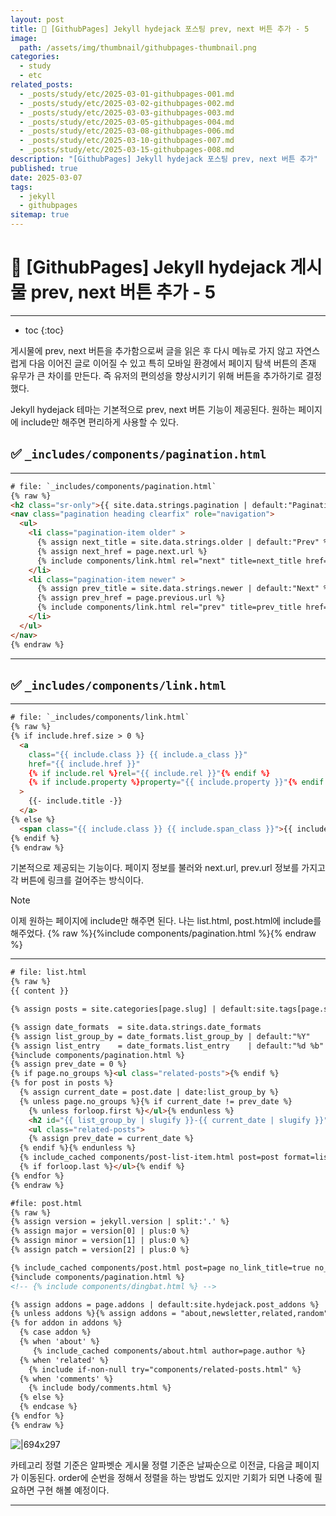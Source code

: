 ```yaml
---
layout: post
title: 📘 [GithubPages] Jekyll hydejack 포스팅 prev, next 버튼 추가 - 5
image:
  path: /assets/img/thumbnail/githubpages-thumbnail.png
categories:
  - study
  - etc
related_posts:
  - _posts/study/etc/2025-03-01-githubpages-001.md
  - _posts/study/etc/2025-03-02-githubpages-002.md
  - _posts/study/etc/2025-03-03-githubpages-003.md
  - _posts/study/etc/2025-03-05-githubpages-004.md
  - _posts/study/etc/2025-03-08-githubpages-006.md
  - _posts/study/etc/2025-03-10-githubpages-007.md
  - _posts/study/etc/2025-03-15-githubpages-008.md
description: "[GithubPages] Jekyll hydejack 포스팅 prev, next 버튼 추가"
published: true
date: 2025-03-07
tags:
  - jekyll
  - githubpages
sitemap: true
---
```


# 📘 [GithubPages] Jekyll hydejack 게시물 prev, next 버튼 추가 - 5

---

* toc
{:toc}

게시물에 prev, next 버튼을 추가함으로써 글을 읽은 후 다시 메뉴로 가지 않고 자연스럽게 다음 이어진 글로 이어질 수 있고
특히 모바일 환경에서 페이지 탐색 버튼의 존재 유무가 큰 차이를 만든다.
즉 유저의 편의성을 향상시키기 위해 버튼을 추가하기로 결정했다.

Jekyll hydejack 테마는 기본적으로 prev, next 버튼 기능이 제공된다.
원하는 페이지에 include만 해주면 편리하게 사용할 수 있다.

## ✅ `_includes/components/pagination.html`

---

```html
# file: `_includes/components/pagination.html`
{% raw %}
<h2 class="sr-only">{{ site.data.strings.pagination | default:"Pagination" }}</h2>
<nav class="pagination heading clearfix" role="navigation">
  <ul>
    <li class="pagination-item older" >
      {% assign next_title = site.data.strings.older | default:"Prev" %}
      {% assign next_href = page.next.url %}
      {% include components/link.html rel="next" title=next_title href=next_href %}
    </li>
    <li class="pagination-item newer" >
      {% assign prev_title = site.data.strings.newer | default:"Next" %}
      {% assign prev_href = page.previous.url %}
      {% include components/link.html rel="prev" title=prev_title href=prev_href %}
    </li>
  </ul>
</nav>
{% endraw %}
```

---

## ✅ `_includes/components/link.html`

---

```html
# file: `_includes/components/link.html`
{% raw %}
{% if include.href.size > 0 %}
  <a
    class="{{ include.class }} {{ include.a_class }}"
    href="{{ include.href }}"
    {% if include.rel %}rel="{{ include.rel }}"{% endif %}
    {% if include.property %}property="{{ include.property }}"{% endif %}
  >
    {{- include.title -}}
  </a>
{% else %}
  <span class="{{ include.class }} {{ include.span_class }}">{{ include.title }}</span>
{% endif %}
{% endraw %}
```

기본적으로 제공되는 기능이다.
페이지 정보를 불러와 next.url, prev.url 정보를 가지고 각 버튼에 링크를 걸어주는 방식이다.

> [!note]
> 이제 원하는 페이지에 include만 해주면 된다. 나는 list.html, post.html에 include를 해주었다.
> {% raw %}{%include components/pagination.html %}{% endraw %}

---

```html
# file: list.html
{% raw %}
{{ content }}

{% assign posts = site.categories[page.slug] | default:site.tags[page.slug] | default:site.posts %}

{% assign date_formats  = site.data.strings.date_formats               %}
{% assign list_group_by = date_formats.list_group_by | default:"%Y"    %}
{% assign list_entry    = date_formats.list_entry    | default:"%d %b" %}
{%include components/pagination.html %}
{% assign prev_date = 0 %}
{% if page.no_groups %}<ul class="related-posts">{% endif %}
{% for post in posts %}
  {% assign current_date = post.date | date:list_group_by %}
  {% unless page.no_groups %}{% if current_date != prev_date %}
    {% unless forloop.first %}</ul>{% endunless %}
    <h2 id="{{ list_group_by | slugify }}-{{ current_date | slugify }}" class="hr-bottom">{{ current_date }}</h2>
    <ul class="related-posts">
    {% assign prev_date = current_date %}
  {% endif %}{% endunless %}
  {% include_cached components/post-list-item.html post=post format=list_entry %}
  {% if forloop.last %}</ul>{% endif %}
{% endfor %}
{% endraw %}
```


```html
#file: post.html
{% raw %}
{% assign version = jekyll.version | split:'.' %}
{% assign major = version[0] | plus:0 %}
{% assign minor = version[1] | plus:0 %}
{% assign patch = version[2] | plus:0 %}

{% include_cached components/post.html post=page no_link_title=true no_excerpt=true hide_image=page.hide_image hide_description=page.hide_description %}
{%include components/pagination.html %}
<!-- {% include components/dingbat.html %} -->

{% assign addons = page.addons | default:site.hydejack.post_addons %}
{% unless addons %}{% assign addons = "about,newsletter,related,random" | split:"," %}{% endunless %}
{% for addon in addons %}
  {% case addon %}
  {% when 'about' %}
     {% include_cached components/about.html author=page.author %}
  {% when 'related' %}
    {% include if-non-null try="components/related-posts.html" %}
  {% when 'comments' %}
    {% include body/comments.html %}
  {% else %}
  {% endcase %}
{% endfor %}
{% endraw %}
```

![|694x297](https://i.imgur.com/yEnyWLs.png)

카테고리 정렬 기준은 알파벳순
게시물 정렬 기준은 날짜순으로 이전글, 다음글 페이지가 이동된다.
order에 순번을 정해서 정렬을 하는 방법도 있지만 기회가 되면 나중에 필요하면 구현 해볼 예정이다.

---